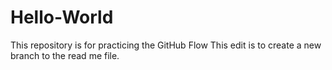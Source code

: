 # Hello-World
This repository is for practicing the GitHub Flow
This edit is to create a new branch to the read me file.
